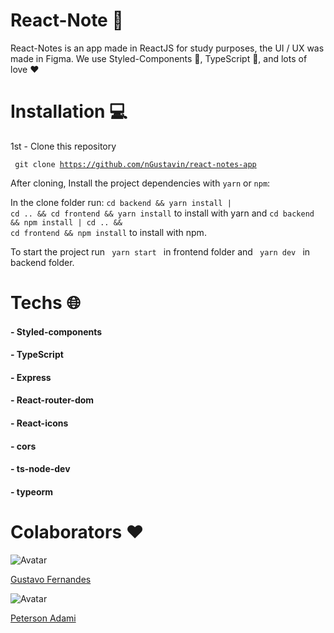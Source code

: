 # React-Note :ledger:

React-Notes is an app made in ReactJS for study purposes, the UI / UX was made in Figma. We use Styled-Components :nail_care:,  TypeScript :muscle:, and lots of love :heart:


# Installation  :computer:
1st - Clone this repository 

<code> git clone https://github.com/nGustavin/react-notes-app </code>

After cloning, Install the project dependencies with `yarn` or `npm`:

In the clone folder run: <code>cd backend && yarn install | cd .. && cd frontend && yarn install</code> to install with yarn and  <code>cd backend && npm install | cd .. && cd frontend && npm install</code> to install with npm.

To start the project run <code> yarn start </code> in frontend folder and <code> yarn dev </code> in backend folder.



# Techs   :globe_with_meridians:

<h4> - Styled-components
<h4> - TypeScript
<h4> - Express
<h4> - React-router-dom
<h4> - React-icons
<h4> - cors
<h4> - ts-node-dev
<h4> - typeorm


# Colaborators :heart:

![Avatar](https://avatars0.githubusercontent.com/u/37788848?s=110&u=db8029c50f9510f7384752c7f7fee516aee2459b&v=4)

[Gustavo Fernandes](https://github.com/nGustavin)

![Avatar](https://avatars3.githubusercontent.com/u/38386927?s=110&u=419eec311cdb31769cece5e239f6ff514f34abe2&v=4)

[Peterson Adami](https://github.com/prize34)
